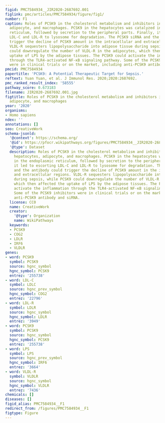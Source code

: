 ```yaml
---
figid: PMC7584934__JIR2020-2687692.001
figlink: pmc/articles/PMC7584934/figure/fig1/
number: F1
caption: Roles of PCSK9 in the cholesterol metabolism and inhibitors in the hepatocytes,
  adipocyte, and macrophages. PCSK9 in the hepatocytes was catalyzed in the endoplasmic
  reticulum, followed by secretion to the peripheral parts. Finally, it led to escorting
  LDL-C and LDL-R to lysosome for degradation. The PCSK9 siRNA and the antibody could
  trigger the decline of PCSK9 amount in the intracellular and extracellular regions.
  VLDL-R sequesters lipopolysaccharide into adipose tissue during sepsis, while PCSK9
  could downregulate the number of VLDL-R in the adipocytes, which then affected the
  uptake of LPS by the adipose tissues. The PCSK9 could activate the inflammation
  through the TLR4-activated NF-κB signaling pathway. Some of the PCSK9 inhibitors
  were in clinical trials or on the market, including anti-PCSK9 antibody and siRNA.
pmcid: PMC7584934
papertitle: 'PCSK9: A Potential Therapeutic Target for Sepsis.'
reftext: Yuan Yuan, et al. J Immunol Res. 2020;2020:2687692.
pmc_ranked_result_index: '58555'
pathway_score: 0.673183
filename: JIR2020-2687692.001.jpg
figtitle: Roles of PCSK9 in the cholesterol metabolism and inhibitors in the hepatocytes,
  adipocyte, and macrophages
year: '2020'
organisms:
- Homo sapiens
ndex: ''
annotations: []
seo: CreativeWork
schema-jsonld:
  '@context': https://schema.org/
  '@id': https://pfocr.wikipathways.org/figures/PMC7584934__JIR2020-2687692.001.html
  '@type': Dataset
  description: Roles of PCSK9 in the cholesterol metabolism and inhibitors in the
    hepatocytes, adipocyte, and macrophages. PCSK9 in the hepatocytes was catalyzed
    in the endoplasmic reticulum, followed by secretion to the peripheral parts. Finally,
    it led to escorting LDL-C and LDL-R to lysosome for degradation. The PCSK9 siRNA
    and the antibody could trigger the decline of PCSK9 amount in the intracellular
    and extracellular regions. VLDL-R sequesters lipopolysaccharide into adipose tissue
    during sepsis, while PCSK9 could downregulate the number of VLDL-R in the adipocytes,
    which then affected the uptake of LPS by the adipose tissues. The PCSK9 could
    activate the inflammation through the TLR4-activated NF-κB signaling pathway.
    Some of the PCSK9 inhibitors were in clinical trials or on the market, including
    anti-PCSK9 antibody and siRNA.
  license: CC0
  name: CreativeWork
  creator:
    '@type': Organization
    name: WikiPathways
  keywords:
  - PCSK9
  - COG2
  - LDLR
  - IRF6
  - VLDLR
genes:
- word: PCSK9
  symbol: PCSK9
  source: hgnc_symbol
  hgnc_symbol: PCSK9
  entrez: '255738'
- word: LDL-C
  symbol: LDLC
  source: hgnc_prev_symbol
  hgnc_symbol: COG2
  entrez: '22796'
- word: LDL-R
  symbol: LDLR
  source: hgnc_symbol
  hgnc_symbol: LDLR
  entrez: '3949'
- word: PCSK9
  symbol: PCSK9
  source: hgnc_symbol
  hgnc_symbol: PCSK9
  entrez: '255738'
- word: LPS
  symbol: LPS
  source: hgnc_prev_symbol
  hgnc_symbol: IRF6
  entrez: '3664'
- word: VLDL-R
  symbol: VLDLR
  source: hgnc_symbol
  hgnc_symbol: VLDLR
  entrez: '7436'
chemicals: []
diseases: []
figid_alias: PMC7584934__F1
redirect_from: /figures/PMC7584934__F1
figtype: Figure
---
```


